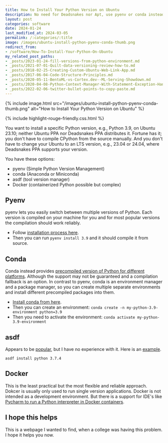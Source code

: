 ```yaml
---
title: How to Install Your Python Version on Ubuntu
description: No need for Deadsnakes nor Apt, use pyenv or conda instead!
layout: post
categories: software
date: 2024-01-24
last_modified_at: 2024-03-05
permalink: /:categories/:title
image: /images/ubuntu-install-python-pyenv-conda-thumb.png
redirect_from:
- /software/How-To-Install-Your-Python-On-Ubuntu
my_related_post_paths:
- _posts/2023-01-24-fill-versions-from-python-environment.md
- _posts/2021-07-01-Quilt-data-versioning-review-how-to.md
- _posts/2018-02-25-Creating-Custom-Ubuntu-Web-Link-App.md
- _posts/2017-06-04-Code-Structure-Principles.md
- _posts/2020-05-11-BentoML-vs-Cortex.dev--ML-Serving-Showdown.md
- _posts/2020-04-08-Python-Context-Manager-With-Statement-Exception-Handling.md
- _posts/2022-02-06-twitter-bullet-points-to-copy-paste.md
---
```


{% include image.html src="/images/ubuntu-install-python-pyenv-conda-thumb.png" alt="How to Install Your Python Version on Ubuntu" %}

{% include highlight-rouge-friendly.css.html %}

You want to install a specific Python version, e.g., Python 3.9, on Ubuntu 23.10; neither Ubuntu PPA nor Deadsnakes PPA distributes it.
Fortune has it; you don't have to compile CPython from the source manually.
And you don't have to change your Ubuntu to an LTS version, e.g., 23.04 or 24.04, where Deadsnakes PPA supports your version.

You have these options:
- pyenv (Simple Python Version Management)
- conda (Anaconda or Miniconda)
- asdf (tool version manager)
- Docker (containerized Python possible but complex)


## Pyenv
pyenv lets you easily switch between multiple versions of Python.
Each version is compiled on your machine for you and for most popular versions the compilation should work reliably. 
- Follow [installation process here](https://github.com/pyenv/pyenv?tab=readme-ov-file#installation).
- Then you can run `pyenv install 3.9` and it should compile it from source.


## Conda
Conda instead provides [precompiled version of Python for different platforms](https://conda.io/projects/conda/en/latest/user-guide/tasks/manage-python.html).
Although the support may not be guaranteed and a compilation fallback is an option.
In contrast to pyenv, conda is an environment manager and a package manager, so you can create multiple separate environments and install different precompiled packages into them.
- [Install conda from here](https://conda.io/projects/conda/en/latest/user-guide/install/index.html).
- Then you can create an environment: `conda create -n my-python-3.9-environment python=3.9`
- Then you need to activate the environment: `conda activate my-python-3.9-environment`


## asdf
Appears to be [popular](https://news.ycombinator.com/item?id=30917354), but I have no experience with it.
Here is an [example](https://rednafi.com/python/install_python_with_asdf/).

```
asdf install python 3.7.4
```


## Docker
This is the least practical but the most flexible and reliable approach.
Dokcer is usually only used to run single version applications.
Docker is not intended as a development environment.
But there is a support for IDE's like [Pycharm to run a Python interpreter in Docker containers](https://www.jetbrains.com/help/pycharm/using-docker-as-a-remote-interpreter.html).


## I hope this helps
This is a webpage I wanted to find, when a college was having this problem.
I hope it helps you now.